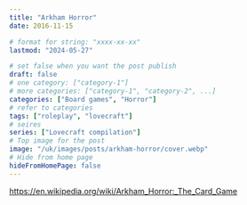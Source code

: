 ```yaml
---
title: "Arkham Horror"
date: 2016-11-15

# format for string: "xxxx-xx-xx"
lastmod: "2024-05-27"

# set false when you want the post publish
draft: false
# one category: ["category-1"]
# more categories: ["category-1", "category-2", ...]
categories: ["Board games", "Horror"]
# refer to categories
tags: ["roleplay", "lovecraft"]
# seires
series: ["Lovecraft compilation"]
# Top image for the post
image: "/uk/images/posts/arkham-horror/cover.webp"
# Hide from home page
hideFromHomePage: false
---
```

https://en.wikipedia.org/wiki/Arkham_Horror:_The_Card_Game
<!--more-->